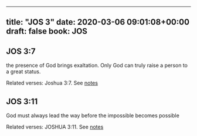 
---
title: "JOS 3"
date: 2020-03-06 09:01:08+00:00
draft: false
book: JOS
---

## JOS 3:7

the presence of God brings exaltation. Only God can truly raise a person to a great status.

Related verses: Joshua 3:7. See [notes](https://my.bible.com/notes/3379176820666261598)


## JOS 3:11

God must always lead the way before the impossible becomes possible

Related verses: JOSHUA 3:11. See [notes](https://my.bible.com/notes/2569397458027929977)

